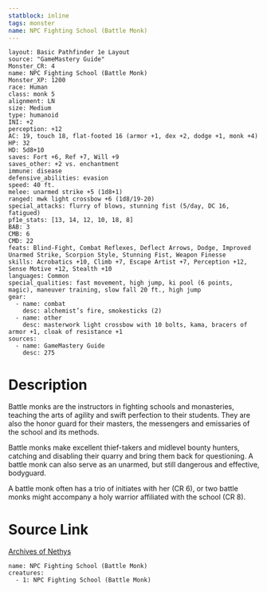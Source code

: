 ```yaml
---
statblock: inline
tags: monster
name: NPC Fighting School (Battle Monk)
---
```

```statblock
layout: Basic Pathfinder 1e Layout
source: "GameMastery Guide"
Monster_CR: 4
name: NPC Fighting School (Battle Monk)
Monster_XP: 1200
race: Human
class: monk 5
alignment: LN
size: Medium
type: humanoid
INI: +2
perception: +12
AC: 19, touch 18, flat-footed 16 (armor +1, dex +2, dodge +1, monk +4)
HP: 32
HD: 5d8+10
saves: Fort +6, Ref +7, Will +9
saves_other: +2 vs. enchantment
immune: disease
defensive_abilities: evasion
speed: 40 ft.
melee: unarmed strike +5 (1d8+1)
ranged: mwk light crossbow +6 (1d8/19-20)
special_attacks: flurry of blows, stunning fist (5/day, DC 16, fatigued)
pf1e_stats: [13, 14, 12, 10, 18, 8]
BAB: 3
CMB: 6
CMD: 22
feats: Blind-Fight, Combat Reflexes, Deflect Arrows, Dodge, Improved Unarmed Strike, Scorpion Style, Stunning Fist, Weapon Finesse
skills: Acrobatics +10, Climb +7, Escape Artist +7, Perception +12, Sense Motive +12, Stealth +10
languages: Common
special_qualities: fast movement, high jump, ki pool (6 points, magic), maneuver training, slow fall 20 ft., high jump
gear:
  - name: combat
    desc: alchemist’s fire, smokesticks (2)
  - name: other
    desc: masterwork light crossbow with 10 bolts, kama, bracers of armor +1, cloak of resistance +1
sources:
  - name: GameMastery Guide
    desc: 275
```
# Description
Battle monks are the instructors in fighting schools and monasteries, teaching the arts of agility and swift perfection to their students. They are also the honor guard for their masters, the messengers and emissaries of the school and its methods.

Battle monks make excellent thief-takers and midlevel bounty hunters, catching and disabling their quarry and bring them back for questioning. A battle monk can also serve as an unarmed, but still dangerous and effective, bodyguard.

A battle monk often has a trio of initiates with her (CR 6), or two battle monks might accompany a holy warrior affiliated with the school (CR 8).
# Source Link
[Archives of Nethys](https://aonprd.com/NPCDisplay.aspx?ItemName=Fighting%20School%20(Battle%20Monk))
```encounter-table
name: NPC Fighting School (Battle Monk)
creatures:
  - 1: NPC Fighting School (Battle Monk)
```
